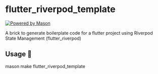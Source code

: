 # flutter_riverpod_template

[![Powered by Mason](https://img.shields.io/endpoint?url=https%3A%2F%2Ftinyurl.com%2Fmason-badge)](https://github.com/felangel/mason)

A brick to generate boilerplate code for a flutter project using Riverpod State Management (flutter_riverpod)

## Usage 🚀

mason make flutter_riverpod_template